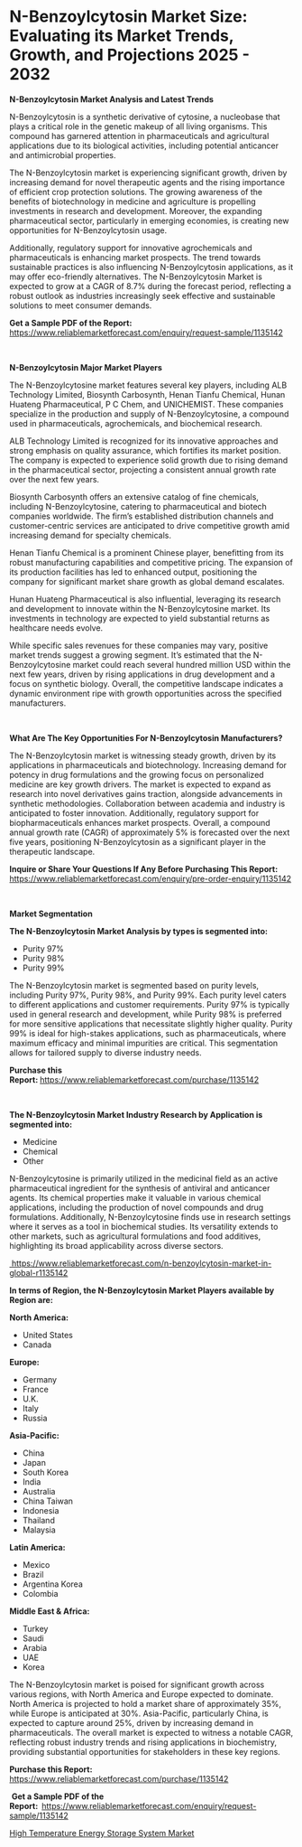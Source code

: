 <p><h1>N-Benzoylcytosin Market Size: Evaluating its Market Trends, Growth, and Projections 2025 - 2032</h1></p><p><strong>N-Benzoylcytosin Market Analysis and Latest Trends</strong></p>
<p><p>N-Benzoylcytosin is a synthetic derivative of cytosine, a nucleobase that plays a critical role in the genetic makeup of all living organisms. This compound has garnered attention in pharmaceuticals and agricultural applications due to its biological activities, including potential anticancer and antimicrobial properties.</p><p>The N-Benzoylcytosin market is experiencing significant growth, driven by increasing demand for novel therapeutic agents and the rising importance of efficient crop protection solutions. The growing awareness of the benefits of biotechnology in medicine and agriculture is propelling investments in research and development. Moreover, the expanding pharmaceutical sector, particularly in emerging economies, is creating new opportunities for N-Benzoylcytosin usage.</p><p>Additionally, regulatory support for innovative agrochemicals and pharmaceuticals is enhancing market prospects. The trend towards sustainable practices is also influencing N-Benzoylcytosin applications, as it may offer eco-friendly alternatives. The N-Benzoylcytosin Market is expected to grow at a CAGR of 8.7% during the forecast period, reflecting a robust outlook as industries increasingly seek effective and sustainable solutions to meet consumer demands.</p></p>
<p><strong>Get a Sample PDF of the Report:&nbsp;</strong> <a href="https://www.reliablemarketforecast.com/enquiry/request-sample/1135142?utm_campaign=3370&utm_medium=2&utm_source=Github&utm_content=ia&utm_term=25032025&utm_id=n-benzoylcytosin">https://www.reliablemarketforecast.com/enquiry/request-sample/1135142</a></p>
<p>&nbsp;</p>
<p><strong>N-Benzoylcytosin Major Market Players</strong></p>
<p><p>The N-Benzoylcytosine market features several key players, including ALB Technology Limited, Biosynth Carbosynth, Henan Tianfu Chemical, Hunan Huateng Pharmaceutical, P C Chem, and UNICHEMIST. These companies specialize in the production and supply of N-Benzoylcytosine, a compound used in pharmaceuticals, agrochemicals, and biochemical research.</p><p>ALB Technology Limited is recognized for its innovative approaches and strong emphasis on quality assurance, which fortifies its market position. The company is expected to experience solid growth due to rising demand in the pharmaceutical sector, projecting a consistent annual growth rate over the next few years.</p><p>Biosynth Carbosynth offers an extensive catalog of fine chemicals, including N-Benzoylcytosine, catering to pharmaceutical and biotech companies worldwide. The firm’s established distribution channels and customer-centric services are anticipated to drive competitive growth amid increasing demand for specialty chemicals.</p><p>Henan Tianfu Chemical is a prominent Chinese player, benefitting from its robust manufacturing capabilities and competitive pricing. The expansion of its production facilities has led to enhanced output, positioning the company for significant market share growth as global demand escalates.</p><p>Hunan Huateng Pharmaceutical is also influential, leveraging its research and development to innovate within the N-Benzoylcytosine market. Its investments in technology are expected to yield substantial returns as healthcare needs evolve.</p><p>While specific sales revenues for these companies may vary, positive market trends suggest a growing segment. It’s estimated that the N-Benzoylcytosine market could reach several hundred million USD within the next few years, driven by rising applications in drug development and a focus on synthetic biology. Overall, the competitive landscape indicates a dynamic environment ripe with growth opportunities across the specified manufacturers.</p></p>
<p>&nbsp;</p>
<p><strong>What Are The Key Opportunities For N-Benzoylcytosin Manufacturers?</strong></p>
<p><p>The N-Benzoylcytosin market is witnessing steady growth, driven by its applications in pharmaceuticals and biotechnology. Increasing demand for potency in drug formulations and the growing focus on personalized medicine are key growth drivers. The market is expected to expand as research into novel derivatives gains traction, alongside advancements in synthetic methodologies. Collaboration between academia and industry is anticipated to foster innovation. Additionally, regulatory support for biopharmaceuticals enhances market prospects. Overall, a compound annual growth rate (CAGR) of approximately 5% is forecasted over the next five years, positioning N-Benzoylcytosin as a significant player in the therapeutic landscape.</p></p>
<p><strong>Inquire or Share Your Questions If Any Before Purchasing This Report:</strong> <a href="https://www.reliablemarketforecast.com/enquiry/pre-order-enquiry/1135142?utm_campaign=3370&utm_medium=2&utm_source=Github&utm_content=ia&utm_term=25032025&utm_id=n-benzoylcytosin">https://www.reliablemarketforecast.com/enquiry/pre-order-enquiry/1135142</a></p>
<p>&nbsp;</p>
<p><strong>Market Segmentation</strong></p>
<p><strong>The N-Benzoylcytosin Market Analysis by types is segmented into:</strong></p>
<p><ul><li>Purity 97%</li><li>Purity 98%</li><li>Purity 99%</li></ul></p>
<p><p>The N-Benzoylcytosin market is segmented based on purity levels, including Purity 97%, Purity 98%, and Purity 99%. Each purity level caters to different applications and customer requirements. Purity 97% is typically used in general research and development, while Purity 98% is preferred for more sensitive applications that necessitate slightly higher quality. Purity 99% is ideal for high-stakes applications, such as pharmaceuticals, where maximum efficacy and minimal impurities are critical. This segmentation allows for tailored supply to diverse industry needs.</p></p>
<p><strong>Purchase this Report:&nbsp;</strong><a href="https://www.reliablemarketforecast.com/purchase/1135142?utm_campaign=3370&utm_medium=2&utm_source=Github&utm_content=ia&utm_term=25032025&utm_id=n-benzoylcytosin">https://www.reliablemarketforecast.com/purchase/1135142</a></p>
<p>&nbsp;</p>
<p><strong>The N-Benzoylcytosin Market Industry Research by Application is segmented into:</strong></p>
<p><ul><li>Medicine</li><li>Chemical</li><li>Other</li></ul></p>
<p><p>N-Benzoylcytosine is primarily utilized in the medicinal field as an active pharmaceutical ingredient for the synthesis of antiviral and anticancer agents. Its chemical properties make it valuable in various chemical applications, including the production of novel compounds and drug formulations. Additionally, N-Benzoylcytosine finds use in research settings where it serves as a tool in biochemical studies. Its versatility extends to other markets, such as agricultural formulations and food additives, highlighting its broad applicability across diverse sectors.</p></p>
<p><a href="https://www.reliablemarketforecast.com/n-benzoylcytosin-market-in-global-r1135142?utm_campaign=3370&utm_medium=2&utm_source=Github&utm_content=ia&utm_term=25032025&utm_id=n-benzoylcytosin">&nbsp;https://www.reliablemarketforecast.com/n-benzoylcytosin-market-in-global-r1135142</a></p>
<p><strong>In terms of Region, the N-Benzoylcytosin Market Players available by Region are:</strong></p>
<p>
    <p> <strong> North America: </strong>
        <ul>
            <li>United States</li>
            <li>Canada</li>
        </ul>
        </p> 
    <p> <strong> Europe: </strong>
        <ul>
            <li>Germany</li>
            <li>France</li>
            <li>U.K.</li>
            <li>Italy</li>
            <li>Russia</li>
        </ul>
        </p> 
    <p> <strong> Asia-Pacific: </strong>
        <ul>
            <li>China</li>
            <li>Japan</li>
            <li>South Korea</li>
            <li>India</li>
            <li>Australia</li>
            <li>China Taiwan</li>
            <li>Indonesia</li>
            <li>Thailand</li>
            <li>Malaysia</li>
        </ul>
        </p> 
    <p> <strong> Latin America: </strong>
        <ul>
            <li>Mexico</li>
            <li>Brazil</li>
            <li>Argentina Korea</li>
            <li>Colombia</li>
        </ul>
        </p> 
    <p> <strong> Middle East & Africa: </strong>
        <ul>
            <li>Turkey</li>
            <li>Saudi</li>
            <li>Arabia</li>
            <li>UAE</li>
            <li>Korea</li>
        </ul>
    </p>
    </p>
<p><p>The N-Benzoylcytosin market is poised for significant growth across various regions, with North America and Europe expected to dominate. North America is projected to hold a market share of approximately 35%, while Europe is anticipated at 30%. Asia-Pacific, particularly China, is expected to capture around 25%, driven by increasing demand in pharmaceuticals. The overall market is expected to witness a notable CAGR, reflecting robust industry trends and rising applications in biochemistry, providing substantial opportunities for stakeholders in these key regions.</p></p>
<p><strong>Purchase this Report: </strong><a href="https://www.reliablemarketforecast.com/purchase/1135142?utm_campaign=3370&utm_medium=2&utm_source=Github&utm_content=ia&utm_term=25032025&utm_id=n-benzoylcytosin">https://www.reliablemarketforecast.com/purchase/1135142</a></p>
<p>&nbsp;<strong>Get a Sample PDF of the Report:&nbsp;&nbsp;</strong><a href="https://www.reliablemarketforecast.com/enquiry/request-sample/1135142?utm_campaign=3370&utm_medium=2&utm_source=Github&utm_content=ia&utm_term=25032025&utm_id=n-benzoylcytosin">https://www.reliablemarketforecast.com/enquiry/request-sample/1135142</a></p>
<p><strong></strong></p>
<p><p><a href="https://github.com/leyesamilej/Market-Research-Report-List-1/blob/main/high-temperature-energy-storage-system-market.md?utm_campaign=3370&utm_medium=2&utm_source=Github&utm_content=ia&utm_term=25032025&utm_id=n-benzoylcytosin">High Temperature Energy Storage System Market</a></p></p>